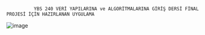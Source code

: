               YBS 240 VERİ YAPILARINA ve ALGORİTMALARINA GİRİŞ DERSİ FİNAL PROJESİ İÇİN HAZIRLANAN UYGULAMA
![image](https://user-images.githubusercontent.com/102032847/209408747-f58f9a66-1cfe-4eba-b9c3-665bf461891e.png)
